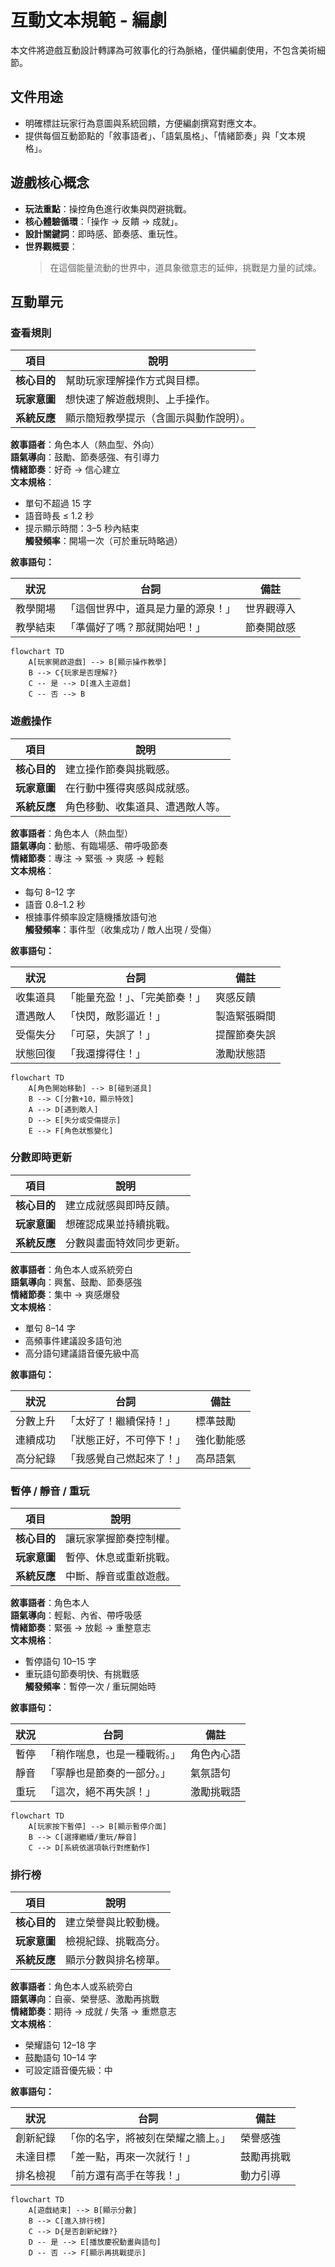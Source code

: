 # 互動文本規範 - 編劇

本文件將遊戲互動設計轉譯為可敘事化的行為脈絡，僅供編劇使用，不包含美術細節。

## 文件用途

- 明確標註玩家行為意圖與系統回饋，方便編劇撰寫對應文本。
- 提供每個互動節點的「敘事語者」、「語氣風格」、「情緒節奏」與「文本規格」。

## 遊戲核心概念

- **玩法重點**：操控角色進行收集與閃避挑戰。
- **核心體驗循環**：「操作 → 反饋 → 成就」。
- **設計關鍵詞**：即時感、節奏感、重玩性。
- **世界觀概要**：
  > 在這個能量流動的世界中，道具象徵意志的延伸，挑戰是力量的試煉。

## 互動單元

### 查看規則

| 項目         | 說明                                   |
| ------------ | -------------------------------------- |
| **核心目的** | 幫助玩家理解操作方式與目標。           |
| **玩家意圖** | 想快速了解遊戲規則、上手操作。         |
| **系統反應** | 顯示簡短教學提示（含圖示與動作說明）。 |

**敘事語者**：角色本人（熱血型、外向）  
**語氣導向**：鼓勵、節奏感強、有引導力  
**情緒節奏**：好奇 → 信心建立  
**文本規格**：

- 單句不超過 15 字
- 語音時長 ≤ 1.2 秒
- 提示顯示時間：3–5 秒內結束  
  **觸發頻率**：開場一次（可於重玩時略過）

**敘事語句：**

| 狀況     | 台詞                               | 備註       |
| -------- | ---------------------------------- | ---------- |
| 教學開場 | 「這個世界中，道具是力量的源泉！」 | 世界觀導入 |
| 教學結束 | 「準備好了嗎？那就開始吧！」       | 節奏開啟感 |

```mermaid
flowchart TD
    A[玩家開啟遊戲] --> B[顯示操作教學]
    B --> C{玩家是否理解?}
    C -- 是 --> D[進入主遊戲]
    C -- 否 --> B
```

### 遊戲操作

| 項目         | 說明                             |
| ------------ | -------------------------------- |
| **核心目的** | 建立操作節奏與挑戰感。           |
| **玩家意圖** | 在行動中獲得爽感與成就感。       |
| **系統反應** | 角色移動、收集道具、遭遇敵人等。 |

**敘事語者**：角色本人（熱血型）  
**語氣導向**：動態、有臨場感、帶呼吸節奏  
**情緒節奏**：專注 → 緊張 → 爽感 → 輕鬆  
**文本規格**：

- 每句 8–12 字
- 語音 0.8–1.2 秒
- 根據事件頻率設定隨機播放語句池  
  **觸發頻率**：事件型（收集成功 / 敵人出現 / 受傷）

**敘事語句：**

| 狀況     | 台詞                           | 備註         |
| -------- | ------------------------------ | ------------ |
| 收集道具 | 「能量充盈！」、「完美節奏！」 | 爽感反饋     |
| 遭遇敵人 | 「快閃，敵影逼近！」           | 製造緊張瞬間 |
| 受傷失分 | 「可惡，失誤了！」             | 提醒節奏失誤 |
| 狀態回復 | 「我還撐得住！」               | 激勵狀態語   |

```mermaid
flowchart TD
    A[角色開始移動] --> B[碰到道具]
    B --> C[分數+10，顯示特效]
    A --> D[遇到敵人]
    D --> E[失分或受傷提示]
    E --> F[角色狀態變化]
```

### 分數即時更新

| 項目         | 說明                     |
| ------------ | ------------------------ |
| **核心目的** | 建立成就感與即時反饋。   |
| **玩家意圖** | 想確認成果並持續挑戰。   |
| **系統反應** | 分數與畫面特效同步更新。 |

**敘事語者**：角色本人或系統旁白  
**語氣導向**：興奮、鼓勵、節奏感強  
**情緒節奏**：集中 → 爽感爆發  
**文本規格**：

- 單句 8–14 字
- 高頻事件建議設多語句池
- 高分語句建議語音優先級中高

**敘事語句：**

| 狀況     | 台詞                     | 備註       |
| -------- | ------------------------ | ---------- |
| 分數上升 | 「太好了！繼續保持！」   | 標準鼓勵   |
| 連續成功 | 「狀態正好，不可停下！」 | 強化動能感 |
| 高分紀錄 | 「我感覺自己燃起來了！」 | 高昂語氣   |

### 暫停 / 靜音 / 重玩

| 項目         | 說明                   |
| ------------ | ---------------------- |
| **核心目的** | 讓玩家掌握節奏控制權。 |
| **玩家意圖** | 暫停、休息或重新挑戰。 |
| **系統反應** | 中斷、靜音或重啟遊戲。 |

**敘事語者**：角色本人  
**語氣導向**：輕鬆、內省、帶呼吸感  
**情緒節奏**：緊張 → 放鬆 → 重整意志  
**文本規格**：

- 暫停語句 10–15 字
- 重玩語句節奏明快、有挑戰感  
  **觸發頻率**：暫停一次 / 重玩開始時

**敘事語句：**

| 狀況 | 台詞                         | 備註       |
| ---- | ---------------------------- | ---------- |
| 暫停 | 「稍作喘息，也是一種戰術。」 | 角色內心語 |
| 靜音 | 「寧靜也是節奏的一部分。」   | 氣氛語句   |
| 重玩 | 「這次，絕不再失誤！」       | 激勵挑戰語 |

```mermaid
flowchart TD
    A[玩家按下暫停] --> B[顯示暫停介面]
    B --> C[選擇繼續/重玩/靜音]
    C --> D[系統依選項執行對應動作]
```

### 排行榜

| 項目         | 說明                 |
| ------------ | -------------------- |
| **核心目的** | 建立榮譽與比較動機。 |
| **玩家意圖** | 檢視紀錄、挑戰高分。 |
| **系統反應** | 顯示分數與排名榜單。 |

**敘事語者**：角色本人或系統旁白  
**語氣導向**：自豪、榮譽感、激勵再挑戰  
**情緒節奏**：期待 → 成就 / 失落 → 重燃意志  
**文本規格**：

- 榮耀語句 12–18 字
- 鼓勵語句 10–14 字
- 可設定語音優先級：中

**敘事語句：**

| 狀況     | 台詞                               | 備註       |
| -------- | ---------------------------------- | ---------- |
| 創新紀錄 | 「你的名字，將被刻在榮耀之牆上。」 | 榮譽感強   |
| 未達目標 | 「差一點，再來一次就行！」         | 鼓勵再挑戰 |
| 排名檢視 | 「前方還有高手在等我！」           | 動力引導   |

```mermaid
flowchart TD
    A[遊戲結束] --> B[顯示分數]
    B --> C[進入排行榜]
    C --> D{是否創新紀錄?}
    D -- 是 --> E[播放慶祝動畫與語句]
    D -- 否 --> F[顯示再挑戰提示]
```
